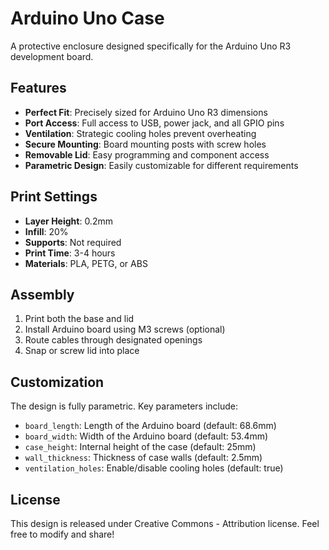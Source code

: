 # Arduino Uno Case

A protective enclosure designed specifically for the Arduino Uno R3 development board.

## Features

- **Perfect Fit**: Precisely sized for Arduino Uno R3 dimensions
- **Port Access**: Full access to USB, power jack, and all GPIO pins
- **Ventilation**: Strategic cooling holes prevent overheating
- **Secure Mounting**: Board mounting posts with screw holes
- **Removable Lid**: Easy programming and component access
- **Parametric Design**: Easily customizable for different requirements

## Print Settings

- **Layer Height**: 0.2mm
- **Infill**: 20%
- **Supports**: Not required
- **Print Time**: 3-4 hours
- **Materials**: PLA, PETG, or ABS

## Assembly

1. Print both the base and lid
2. Install Arduino board using M3 screws (optional)
3. Route cables through designated openings
4. Snap or screw lid into place

## Customization

The design is fully parametric. Key parameters include:

- `board_length`: Length of the Arduino board (default: 68.6mm)
- `board_width`: Width of the Arduino board (default: 53.4mm)  
- `case_height`: Internal height of the case (default: 25mm)
- `wall_thickness`: Thickness of case walls (default: 2.5mm)
- `ventilation_holes`: Enable/disable cooling holes (default: true)

## License

This design is released under Creative Commons - Attribution license.
Feel free to modify and share!
